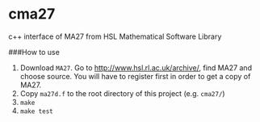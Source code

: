 cma27
=====

c++ interface of MA27 from HSL Mathematical Software Library

###How to use
1. Download ```MA27```. Go to http://www.hsl.rl.ac.uk/archive/, find MA27 and choose source.
You will have to register first in order to get a copy of MA27.
2. Copy ```ma27d.f``` to the root directory of this project (e.g. ```cma27/```)
3. ```make```
4. ```make test```

